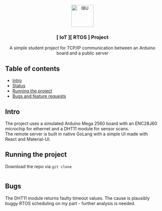 <p align="center">
  <a href="https://example.com/">
    <img src="https://ibu.edu.ba/wp-content/uploads/2019/08/IBU_213_57.png" alt="IBU" width=72 height=72>
  </a>

  <h3 align="center">[ IoT ][ RTOS ] Project</h3>

  <p align="center">
    A simple student project for TCP/IP communication between an Arduino board and a public server
  </p>
</p>


## Table of contents

- [Intro](#intro)
- [Status](#status)
- [Running the project](#running-the-project)
- [Bugs and feature requests](#bugs-and-feature-requests)

## Intro

The project uses a simulated Arduino Mega 2560 board with an ENC28J60 microchip for ethernet and a DHT11 module for sensor scans.<br>
The remote server is built in native GoLang with a simple UI made with React and Material-UI.

## Running the project

Download the repo via ``` git clone ```

```diff

```

## Bugs

The DHT11 module returns faulty timeout values. The cause is plausibly buggy RTOS scheduling on my part - further analysis is needed.
